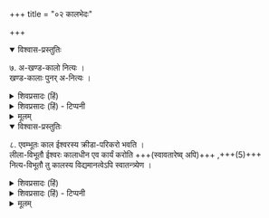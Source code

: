 +++
title = "०२ कालभेदः"

+++
<details open><summary>विश्वास-प्रस्तुतिः</summary>

७. अ-खण्ड-कालो नित्यः ।  
खण्ड-कालाः पुनर् अ-नित्यः ।
</details>

<details><summary>शिवप्रसादः (हिं)</summary>

अखण्डकाल नित्य है ।  
एवं सखण्डकाल अनित्य है । 
</details>

<details><summary>शिवप्रसादः (हिं) - टिप्पनी</summary>

काल के दो भेद

काल का दो विभाग किया गया है - अखण्डकाल तथा सखण्डकाल । अखण्डकाल नित्य है । सखण्डकाल अनित्य है । वह उत्पन्न और विनष्ट होता है । कला- निमेष से के लेकर ब्रह्मा की आयु पर्यन्त सभी जितने भी विभाग किये गये हैं, वे सब सखण्डकाल अन्तर्गत आते हैं । अखण्डकाल का एक विभाग है सखण्डकाल । वह अखण्डकाल का कार्य है । क्षण, निमेष इत्यादि जितने भी काल के कार्य हैं, उन सबों का उपादान- कारण काल ही है ।
</details>

<details><summary>मूलम्</summary>

७. अखण्डकालो नित्यः । खण्डकालाः पुनरनित्यः ।
</details>


<details open><summary>विश्वास-प्रस्तुतिः</summary>

८. एवम्भूतः काल ईश्वरस्य क्रीडा-परिकरो भवति ।  
लीला-विभूतौ ईश्वरः कालाधीन एव कार्यं करोति +++(स्वावतारेष्व् अपि)+++ ,+++(5)+++  
नित्य-विभूतौ तु कालस्य विद्यमानत्वेऽपि स्वातन्त्र्येण  ।
</details>

<details><summary>शिवप्रसादः (हिं)</summary>

इस प्रकार काल ईश्वर की क्रीडा का साधन बनता है ।  
लीलाविभूति में श्रीभगवान् विभव रूप से आकर  
काल के अधीन ही रहकर सभी कार्यों को सम्पादित करते हैं ।  

नित्य- विभूति में यद्यपि काल रहता है,  
किन्तु वहाँ वह स्वतन्त्र न रहकर श्रीभगवान् के सत्य संकल्प के अधीन रहता है । 
</details>

<details><summary>शिवप्रसादः (हिं) - टिप्पनी</summary>

काल लीलाविभूति में स्वतन्त्र रहता है, किन्तु नित्यविभूति में वह श्रीभगवान् की इच्छा के परतन्त्र रहता है ।
</details>

<details><summary>मूलम्</summary>

८. एवम्भूतः काल ईश्वरस्य क्रीडापरिकरो भवति । लीलाविभूतौ ईश्वरः कालाधीन एव कार्यं करोति । नित्यविभूतौ तु कालस्य विद्यमानत्वेऽपि स्वातन्त्र्येण ।
</details>
